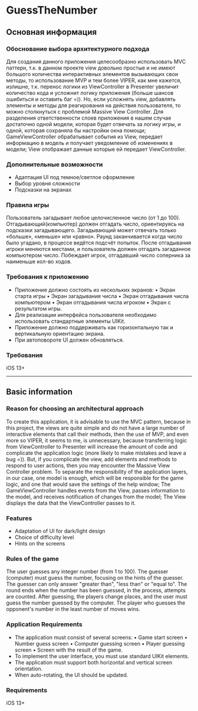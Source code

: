 # GuessTheNumber
## Основная информация
### Обоснование выбора архитектурного подхода
Для создания данного приложения целесообразно использовать MVC паттерн, т.к. в данном проекте view довольно простые и не имеют большого количества интерактивных элементов вызывающих свои методы, то использование MVP и тем более VIPER, как мне кажется, излишне, т.к. перенос логики из ViewController в Presenter увеличит количество кода и усложнит логику приложения (больше шансов ошибиться и оставить баг =)). Но, если усложнять view, добавлять элементы и методы для реагирования на действия пользователя, то можно столкнуться с проблемой Massive View Controller. 
Для разделения ответственности слоев приложения в нашем случае достаточно одной модели, которая будет отвечать за логику игры, и одной, которая сохраняла бы настройки окна помощи; GameViewController обрабатывает события из View, передает информацию в модель и получает уведомление об изменениях в модели; View отображает данные которые ей передает ViewController.
### Дополнительные возможности
- Адаптация UI под темное/светлое оформление
- Выбор уровня сложности
- Подсказки на экранах
### Правила игры
Пользователь загадывает любое целочисленное число (от 1 до 100). Отгадывающий(компьютер) должен отгадать число, ориентируясь на подсказки загадывающего.
Загадывающий может отвечать только «больше», «меньше» или «равно».
Раунд заканчивается когда число было угадано, в процессе ведётся подсчёт попыток.
После отгадывания игроки меняются местами, и пользователь должен отгадать загаданное компьютером число.
Побеждает игрок, отгадавший число соперника за наименьше кол-во ходов.
### Требования к приложению
- Приложение должно состоять из нескольких экранов: 
• Экран старта игры
• Экран загадывания числа
• Экран отгадывания числа компьютером
• Экран отгадывания числа игроком 
• Экран с результатом игры.
- Для реализации интерфейса пользователя необходимо использовать стандартные элементы UIKit.
- Приложение должно поддерживать как горизонтальную так и вертикальную ориентацию экрана. 
- При автоповороте UI должен обновляться.
### Требования
iOS 13+

---

## Basic information
### Reason for choosing an architectural approach
To create this application, it is advisable to use the MVC pattern, because in this project, the views are quite simple and do not have a large number of interactive elements that call their methods, then the use of MVP, and even more so VIPER, it seems to me, is unnecessary, because transferring logic from ViewController to Presenter will increase the amount of code and complicate the application logic (more likely to make mistakes and leave a bug =)). But, if you complicate the view, add elements and methods to respond to user actions, then you may encounter the Massive View Controller problem. To separate the responsibility of the application layers, in our case, one model is enough, which will be responsible for the game logic, and one that would save the settings of the help window; The GameViewController handles events from the View, passes information to the model, and receives notification of changes from the model; The View displays the data that the ViewController passes to it.
### Features
- Adaptation of UI for dark/light design
- Choice of difficulty level
- Hints on the screens
### Rules of the game
The user guesses any integer number (from 1 to 100). The guesser (computer) must guess the number, focusing on the hints of the guesser.
The guesser can only answer "greater than", "less than" or "equal to".
The round ends when the number has been guessed, in the process, attempts are counted.
After guessing, the players change places, and the user must guess the number guessed by the computer.
The player who guesses the opponent's number in the least number of moves wins.
### Application Requirements
- The application must consist of several screens:
• Game start screen
• Number guess screen
• Computer guessing screen
• Player guessing screen
• Screen with the result of the game.
- To implement the user interface, you must use standard UIKit elements.
- The application must support both horizontal and vertical screen orientation.
- When auto-rotating, the UI should be updated.
### Requirements
iOS 13+
